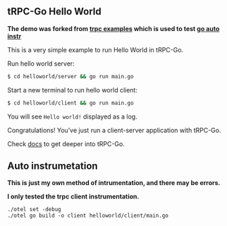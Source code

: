 ## tRPC-Go Hello World

**The demo was forked from [trpc examples](https://github.com/trpc-group/trpc-go/tree/main/examples/helloworld) which is used to test [go auto instr](https://github.com/alibaba/opentelemetry-go-auto-instrumentation)**

This is a very simple example to run Hello World in tRPC-Go.

Run hello world server:
```bash
$ cd helloworld/server && go run main.go
```

Start a new terminal to run hello world client:
```bash
$ cd helloworld/client && go run main.go
```
You will see `Hello world!` displayed as a log.

Congratulations! You’ve just run a client-server application with tRPC-Go.

Check [docs](https://trpc.group/docs/languages/go/) to get deeper into tRPC-Go.


## Auto instrumetation

**This is just my own method of intrumentation, and there may be errors.**

**I only tested the trpc client instrumentation.**

```
./otel set -debug
./otel go build -o client helloworld/client/main.go
```